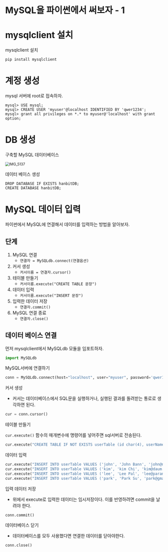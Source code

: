# MySQL을 파이썬에서 써보자 - 1

# mysqlclient 설치

mysqlclient 설치

```
pip install mysqlclient
```



# 계정 생성

mysql 서버에 root로 접속하자.

```mysql
mysql> USE mysql;
mysql> CREATE USER 'myuser'@localhost IDENTIFIED BY 'qwer1234';
mysql> grant all privileges on *.* to myuser@'localhost' with grant option;
```





# DB 생성

구축할 MySQL 데이터베이스

<img src="../../../src/python/mysql/IMG_5137.jpg" alt="IMG_5137" style="zoom:80%;" />



데이터 베이스 생성

```mysql
DROP DATABASE IF EXISTS hanbitDB;
CREATE DATABASE hanbitDB;
```



# MySQL 데이터 입력

파이썬에서 MySQL에 연결해서 데이터를 입력하는 방법을 알아보자.



## 단계

1. MySQL 연결
    - `연결자 = MySQLdb.connect(연결옵션)`
2. 커서 생성
    - `커서이름 = 연결자.cursor()`
3. 테이블 만들기
    - `커서이름.execute("CREATE TABLE 문장")`
4. 데이터 입력
    - `커서이름.execute("INSERT 문장")`
5. 입력한 데이터 저장
    - `연결자.commit()`
6. MySQL 연결 종료
    - `연결자.close()`





## 데이터 베이스 연결

먼저 mysqlclient에서 MySQLdb 모듈을 임포트하자.

```python
import MySQLdb
```



MySQL서버에 연결하기

```python
conn = MySQLdb.connect(host="localhost", user="myuser", password='qwer1234', db='hanbitDB', charset='utf8')
```



커서 생성

- 커서는 데이터베이스에서 SQL문을 실행하거나, 실행된 결과를 돌려받는 통로로 생각하면 된다.

```python
cur = conn.cursor()
```



테이블 만들기

`cur.execute()` 함수의 매개변수에 명령어를 넣어주면 sql서버로 전송된다.

```python
cur.execute("CREATE TABLE IF NOT EXISTS userTable (id char(4), userName char(15), email char(20), birthYear int)")
```



데이터 입력

```python
cur.execute("INSERT INTO userTable VALUES ('john', 'John Bann', 'john@naver.com', 1990)")
cur.execute("INSERT INTO userTable VALUES ('kim', 'kim Chi', 'kim@daum.net', 1992)")
cur.execute("INSERT INTO userTable VALUES ('lee', 'Lee Pal', 'lee@paran.com', 1988)")
cur.execute("INSERT INTO userTable VALUES ('park', 'Park Su', 'park@gmail.com', 1980)")
```



입력 데이터 저장

- 위에서 execute로 입력한 데이터는 임시저장이다. 이를 반영하려면 commit을 날려야 한다.

```python
conn.commit()
```





데이터베이스 닫기

- 데이터베이스를 모두 사용했다면 연결한 데이터를 닫아야한다.

```python
conn.close()
```

